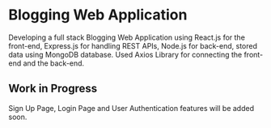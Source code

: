 # Blogging Web Application

Developing a full stack Blogging Web Application using React.js for the front-end, Express.js for handling REST APIs, Node.js for back-end, stored data using MongoDB database. Used Axios Library for connecting the front-end and the back-end. 

## Work in Progress
Sign Up Page, Login Page and User Authentication features will be added soon. 
